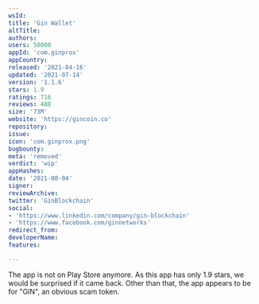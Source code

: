```yaml
---
wsId: 
title: 'Gin Wallet'
altTitle: 
authors: 
users: 50000
appId: 'com.ginprox'
appCountry: 
released: '2021-04-16'
updated: '2021-07-14'
version: '1.1.6'
stars: 1.9
ratings: 716
reviews: 488
size: '73M'
website: 'https://gincoin.co'
repository: 
issue: 
icon: 'com.ginprox.png'
bugbounty: 
meta: 'removed'
verdict: 'wip'
appHashes: 
date: '2021-08-04'
signer: 
reviewArchive: 
twitter: 'GinBlockchain'
social:
- 'https://www.linkedin.com/company/gin-blockchain'
- 'https://www.facebook.com/ginnetworks'
redirect_from: 
developerName: 
features: 

---
```


The app is not on Play Store anymore. As this app has only 1.9 stars, we would
be surprised if it came back.
Other than that, the app appears to be for "GIN", an obvious scam token.
